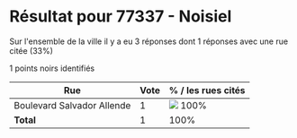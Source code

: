 # Résultat pour 77337 - Noisiel

Sur l'ensemble de la ville il y a eu 3 réponses dont 1 réponses avec une rue citée (33%)

1 points noirs identifiés

| Rue | Vote | % / les rues cités|
|-----|------|-------------------|
| Boulevard Salvador Allende | 1 | <img src="../../img/bar_100.gif" />&nbsp;100%|
| **Total** | 1 | 100%|
